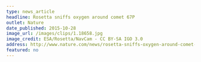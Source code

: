 ```yaml
---
type: news_article
headline: Rosetta sniffs oxygen around comet 67P
outlet: Nature
date_published: 2015-10-28
image_url: /images/clips/1.18658.jpg
image_credit: ESA/Rosetta/NavCam - CC BY-SA IGO 3.0
address: http://www.nature.com/news/rosetta-sniffs-oxygen-around-comet-67p-1.18658
featured: no
---
```

